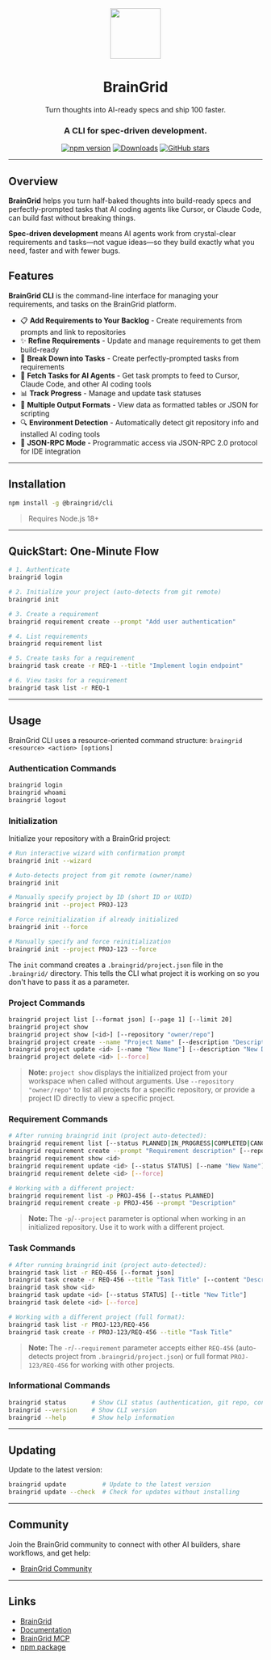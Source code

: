 <div align="center">
<img src="https://www.braingrid.ai/logos/braingrid-symbol-800.png" width="100"/>
  <h1>BrainGrid</h1>

  <p>Turn thoughts into AI-ready specs and ship 100 faster.</p>
  <h3>A CLI for spec-driven development.</h3>

[![npm version](https://img.shields.io/npm/v/@braingrid/cli.svg?color=blue&logo=npm)](https://www.npmjs.com/package/@braingrid/cli)
[![Downloads](https://img.shields.io/npm/dm/@braingrid/cli.svg?color=green)](https://www.npmjs.com/package/@braingrid/cli)
[![GitHub stars](https://img.shields.io/github/stars/BrainGridAI/braingrid?style=social)](https://github.com/BrainGridAI/braingrid)

</div>

---

## Overview

**BrainGrid** helps you turn half-baked thoughts into build-ready specs and perfectly-prompted tasks that AI coding agents like Cursor, or Claude Code, can build fast without breaking things.

**Spec-driven development** means AI agents work from crystal-clear requirements and tasks—not vague ideas—so they build exactly what you need, faster and with fewer bugs.

## Features

**BrainGrid CLI** is the command-line interface for managing your requirements, and tasks on the BrainGrid platform.

- 📋 **Add Requirements to Your Backlog** - Create requirements from prompts and link to repositories
- ✨ **Refine Requirements** - Update and manage requirements to get them build-ready
- 🎯 **Break Down into Tasks** - Create perfectly-prompted tasks from requirements
- 🤖 **Fetch Tasks for AI Agents** - Get task prompts to feed to Cursor, Claude Code, and other AI coding tools
- 📊 **Track Progress** - Manage and update task statuses
- 💾 **Multiple Output Formats** - View data as formatted tables or JSON for scripting
- 🔍 **Environment Detection** - Automatically detect git repository info and installed AI coding tools
- 🔌 **JSON-RPC Mode** - Programmatic access via JSON-RPC 2.0 protocol for IDE integration

---

## Installation

```bash
npm install -g @braingrid/cli
```

> Requires Node.js 18+

---

## QuickStart: One-Minute Flow

```bash
# 1. Authenticate
braingrid login

# 2. Initialize your project (auto-detects from git remote)
braingrid init

# 3. Create a requirement
braingrid requirement create --prompt "Add user authentication"

# 4. List requirements
braingrid requirement list

# 5. Create tasks for a requirement
braingrid task create -r REQ-1 --title "Implement login endpoint"

# 6. View tasks for a requirement
braingrid task list -r REQ-1
```

---

## Usage

BrainGrid CLI uses a resource-oriented command structure: `braingrid <resource> <action> [options]`

### Authentication Commands

```bash
braingrid login
braingrid whoami
braingrid logout
```

### Initialization

Initialize your repository with a BrainGrid project:

```bash
# Run interactive wizard with confirmation prompt
braingrid init --wizard

# Auto-detects project from git remote (owner/name)
braingrid init

# Manually specify project by ID (short ID or UUID)
braingrid init --project PROJ-123

# Force reinitialization if already initialized
braingrid init --force

# Manually specify and force reinitialization
braingrid init --project PROJ-123 --force
```

The `init` command creates a `.braingrid/project.json` file in the `.braingrid/` directory. This tells the CLI what project it is working on so you don't have to pass it as a parameter.

### Project Commands

```bash
braingrid project list [--format json] [--page 1] [--limit 20]
braingrid project show
braingrid project show [<id>] [--repository "owner/repo"]
braingrid project create --name "Project Name" [--description "Description"] [--repositories "owner/repo,owner/repo2"]
braingrid project update <id> [--name "New Name"] [--description "New Description"]
braingrid project delete <id> [--force]
```

> **Note:** `project show` displays the initialized project from your workspace when called without arguments. Use `--repository "owner/repo"` to list all projects for a specific repository, or provide a project ID directly to view a specific project.

### Requirement Commands

```bash
# After running braingrid init (project auto-detected):
braingrid requirement list [--status PLANNED|IN_PROGRESS|COMPLETED|CANCELLED] [--format json]
braingrid requirement create --prompt "Requirement description" [--repositories "owner/repo"]
braingrid requirement show <id>
braingrid requirement update <id> [--status STATUS] [--name "New Name"]
braingrid requirement delete <id> [--force]

# Working with a different project:
braingrid requirement list -p PROJ-456 [--status PLANNED]
braingrid requirement create -p PROJ-456 --prompt "Description"
```

> **Note:** The `-p`/`--project` parameter is optional when working in an initialized repository. Use it to work with a different project.

### Task Commands

```bash
# After running braingrid init (project auto-detected):
braingrid task list -r REQ-456 [--format json]
braingrid task create -r REQ-456 --title "Task Title" [--content "Description"]
braingrid task show <id>
braingrid task update <id> [--status STATUS] [--title "New Title"]
braingrid task delete <id> [--force]

# Working with a different project (full format):
braingrid task list -r PROJ-123/REQ-456
braingrid task create -r PROJ-123/REQ-456 --title "Task Title"
```

> **Note:** The `-r`/`--requirement` parameter accepts either `REQ-456` (auto-detects project from `.braingrid/project.json`) or full format `PROJ-123/REQ-456` for working with other projects.

### Informational Commands

```bash
braingrid status       # Show CLI status (authentication, git repo, configuration)
braingrid --version    # Show CLI version
braingrid --help       # Show help information
```

---

## Updating

Update to the latest version:

```bash
braingrid update          # Update to the latest version
braingrid update --check  # Check for updates without installing
```

---

## Community

Join the BrainGrid community to connect with other AI builders, share workflows, and get help:

- [BrainGrid Community](https://www.braingrid.ai/community)

---

## Links

- [BrainGrid](https://www.braingrid.ai)
- [Documentation](https://docs.braingrid.ai)
- [BrainGrid MCP](https://docs.braingrid.ai/mcp-server/overview)
- [npm package](https://www.npmjs.com/package/@braingrid/cli)

